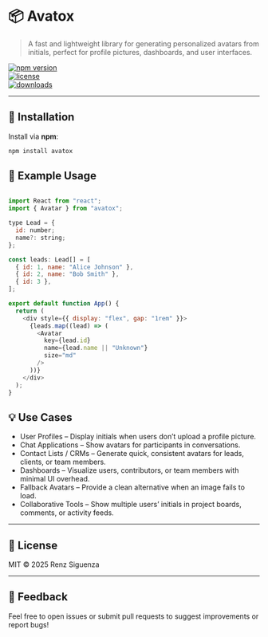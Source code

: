 # 📦 Avatox

> A fast and lightweight library for generating personalized avatars from initials, perfect for profile pictures, dashboards, and user interfaces.

[![npm version](https://img.shields.io/npm/v/avatox)](https://www.npmjs.com/package/avatox)  
[![license](https://img.shields.io/npm/l/avatox)](LICENSE)  
[![downloads](https://img.shields.io/npm/dm/avatox)](https://www.npmjs.com/package/avatox)  

---

## 🚀 Installation

Install via **npm**:

```bash
npm install avatox
```

## 🧪 Example Usage

```js

import React from "react";
import { Avatar } from "avatox";

type Lead = {
  id: number;
  name?: string;
};

const leads: Lead[] = [
  { id: 1, name: "Alice Johnson" },
  { id: 2, name: "Bob Smith" },
  { id: 3 },
];

export default function App() {
  return (
    <div style={{ display: "flex", gap: "1rem" }}>
      {leads.map((lead) => (
        <Avatar
          key={lead.id}
          name={lead.name || "Unknown"}
          size="md"
        />
      ))}
    </div>
  );
}


```

## 💡 Use Cases

- User Profiles – Display initials when users don’t upload a profile picture.
- Chat Applications – Show avatars for participants in conversations.
- Contact Lists / CRMs – Generate quick, consistent avatars for leads, clients, or team members.
- Dashboards – Visualize users, contributors, or team members with minimal UI overhead.
- Fallback Avatars – Provide a clean alternative when an image fails to load.
- Collaborative Tools – Show multiple users’ initials in project boards, comments, or activity feeds.

---

## 📜 License

MIT © 2025 Renz Siguenza

---

## 💬 Feedback

Feel free to open issues or submit pull requests to suggest improvements or report bugs!





